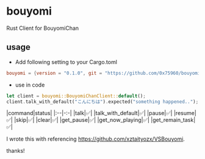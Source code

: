 bouyomi
========

Rust Client for BouyomiChan

usage
------

* Add following setting to your Cargo.toml

```toml
bouyomi = {version = "0.1.0", git = "https://github.com/0x75960/bouyomi"}
```

* use in code 

```rust
let client = bouyomi::BouyomiChanClient::default();
client.talk_with_default("こんにちは").expected("something happened..");
```

|command|status|
|:--|-:-|
|talk|:white_check_mark:|
|talk_with_default|:white_check_mark:|
|pause|:white_check_mark:|
|resume|:white_check_mark:|
|skip|:white_check_mark:|
|clear|:white_check_mark:|
|get_pause|:white_check_mark:|
|get_now_playing|:white_check_mark:|
|get_remain_task|:white_check_mark:|

I wrote this with referencing https://github.com/xztaityozx/VSBouyomi.

thanks!

